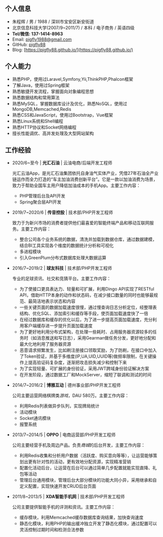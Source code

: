 ## 个人信息

- 朱程辉 / 男 / 1988 / 深圳市宝安区新安街道
- 北京信息科技大学(2007/9~2011/7) / 本科 / 电子商务 / 英语四级
- **Tel/微信: 137-1414-8963**
- Email: pigfly1988@gmail.com
- GitHub: [pigfly88](https://github.com/pigfly88/)
- Blog: [https://pigfly88.github.io/](https://pigfly88.github.io/)

## 个人能力

- 熟悉PHP，使用过Laravel,Symfony,Yii,ThinkPHP,Phalcon框架
- 了解Java，使用过Spring框架
- 熟悉敏捷开发流程，掌握面向对象编程思想
- 熟悉数据结构和常用算法
- 熟悉MySQL，掌握数据库设计及优化，熟悉NoSQL，使用过MongoDB,Memcached,Redis
- 熟悉CSS和JavaScript，使用过Bootstrap，Vue框架
- 熟悉Linux系统和Shell编程
- 熟悉HTTP协议和Socket网络编程
- 擅长性能调优、高并发处理及大型网站架构

## 工作经验
- 2020/6~至今 | **光汇石油** | 云油电商/后端开发工程师

	光汇云油App，是光汇石油集团依托自身油气实体产业，凭借27年石油全产业链运作而全力打造的“车主加油消费创新平台”。它是一款以加油消费为场景，致力于帮助全国车主用户降低加油成本的手机App。主要工作内容：
	- PHP管理后台及API开发
	- Spring聚合层API开发
	
- 2019/7~2020/6 | **传音控股** | 技术部/PHP开发工程师

	致力于为新兴市场的消费者提供他们最喜爱的智能终端产品和移动互联网服务。主要工作内容：
	- 整合公司各个业务系统的数据，清洗并加载到数据仓库，通过数据建模，结合BI工具实现各个维度的数据统计分析和可视化
    - 多进程模块
    - 引入GreenPlum分布式数据库处理大数据运算

	
- 2016/7~2019/2 | **球友科技** | 技术部/PHP开发工程师

	专业的足球资讯、社交和竞猜平台。主要工作内容：
	- 为了使接口更具表达力、轻量和可扩展，利用Dingo API实现了RESTful API，借助HTTP本身的动作和状态码，在减少接口数量的同时也能够最规范、最简洁地表示状态和内容
	- 一些关键页面的数据加载速度很慢，通过慢查询日志分析定位，经整理表结构、优化SQL、添加索引和缓存等手段，使页面加载速度快了一倍
	- 在经过数据库和缓存的优化以后，为了进一步提高页面加载速度，充分利用客户端缓存进一步提升页面加载速度
	- 为了更好地利用分布式架构，在处理一些耗时、占用服务器资源较多的任务时（如消息推送和写日志），采用Gearman做任务分发，更好地分配和最大化地利用了服务器资源
	- 恶意请求频繁发生，比如刷注册接口领取奖励，为了防刷，在接口中加入了Token验证，并基于多维度(IP,UA,UID,UUID等)做频率限制，在关键操作上提高验证码复杂度，逐渐把攻击损失减少和控制下来
	- 为了实现轻量、可扩展的身份验证，采用JWT跨域身份验证解决方案
	- 在开发阶段，通过数据工厂和MockServer，缩短了联调和测试的时间

- 2014/7~2016/2 | **博雅互动** | 德州事业部/PHP开发工程师

	公司主要运营网络棋牌类*游戏*，DAU 580万。主要工作内容：
	- 利用Redis列表做异步队列，实现牌局统计
	- 活动模块
	- Socket通讯模块
	- 报警系统

- 2013/7~2014/5 | **OPPO** | 电商运营部/PHP开发工程师

	公司主要经营手机及周边产品。负责*商城*的后台开发，主要工作内容：
	- 利用Redis收集和分析用户数据（活跃度、购买意向等等），让运营能够策划出更有针对性的活动，更有效地分配资源，实现精准营销
	- 配置化活动后台，让运营在后台可以通过简单几步配置就能实现直降、礼包等活动
	- 管理后台通用模块，管理后台大部分模块的功能大同小异，采用继承和自定义配置，实现快速开发CRUD后台页面

- 2011/8~2013/5 | **XDA智能手机网** | 技术部/PHP开发工程师

	公司主要提供智能手机的评测和资讯。主要工作内容：
	- 缓存模块，利用Memcached缓存数据库查询结果，加快查询速度
	- 静态化模块，利用PHP的输出缓冲独立开发了静态化模块，通过配置可以灵活控制过期时间和检测合法参数

	